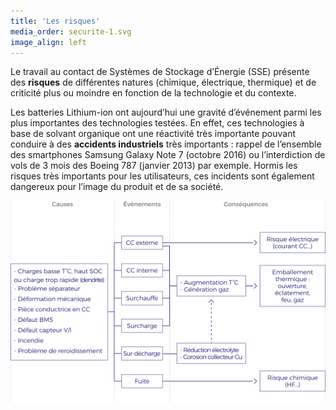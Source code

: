 ```yaml
---
title: 'Les risques'
media_order: securite-1.svg
image_align: left
---
```


Le travail au contact de Systèmes de Stockage d’Énergie (SSE) présente des **risques** de différentes natures (chimique, électrique, thermique) et de criticité plus ou moindre en fonction de la technologie et du contexte.  

Les batteries Lithium-ion ont aujourd’hui une gravité d’événement parmi les plus importantes des technologies testées. En effet, ces technologies à base de solvant organique ont une réactivité très importante pouvant conduire à des **accidents industriels** très importants : rappel de l’ensemble des smartphones Samsung Galaxy Note 7 (octobre 2016) ou l’interdiction de vols de 3 mois des Boeing 787 (janvier 2013) par exemple. Hormis les risques très importants pour les utilisateurs, ces incidents sont également dangereux pour l’image du produit et de sa société.

![](securite-1.svg)

